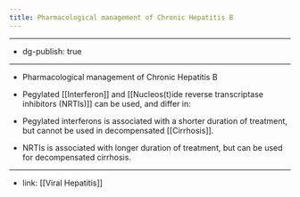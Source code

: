 ```yaml
---
title: Pharmacological management of Chronic Hepatitis B
---
```


- --

- dg-publish: true

- --

- Pharmacological management of Chronic Hepatitis B

- Pegylated [[Interferon]] and [[Nucleos(t)ide reverse transcriptase inhibitors (NRTIs)]] can be used, and differ in:

- Pegylated interferons is associated with a shorter duration of treatment, but cannot be used in decompensated [[Cirrhosis]].

- NRTIs is associated with longer duration of treatment, but can be used for decompensated cirrhosis.

- --

- link: [[Viral Hepatitis]]
